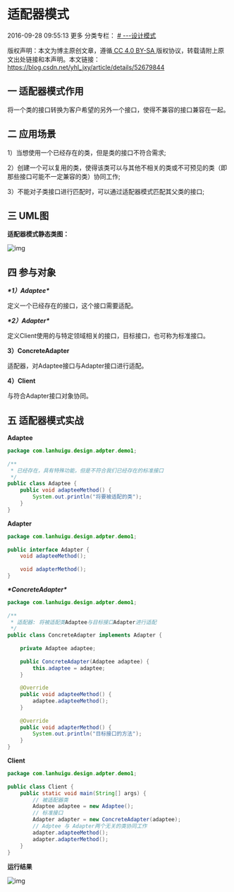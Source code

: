# 适配器模式

2016-09-28 09:55:13  更多
 分类专栏： [# ---设计模式](https://blog.csdn.net/yhl_jxy/category_6121670.html) 

版权声明：本文为博主原创文章，遵循[ CC 4.0 BY-SA ](http://creativecommons.org/licenses/by-sa/4.0/)版权协议，转载请附上原文出处链接和本声明。本文链接：https://blog.csdn.net/yhl_jxy/article/details/52679844

## 一 适配器模式作用

将一个类的接口转换为客户希望的另外一个接口，使得不兼容的接口兼容在一起。

## 二 应用场景

1）当想使用一个已经存在的类，但是类的接口不符合需求;

2）创建一个可以复用的类，使得该类可以与其他不相关的类或不可预见的类（即那些接口可能不一定兼容的类）协同工作;

3）不能对子类接口进行匹配时，可以通过适配器模式匹配其父类的接口;

## 三 UML图

**适配器模式静态类图：**

![img](https://img-blog.csdn.net/20180720161818990?watermark/2/text/aHR0cHM6Ly9ibG9nLmNzZG4ubmV0L3lobF9qeHk=/font/5a6L5L2T/fontsize/400/fill/I0JBQkFCMA==/dissolve/70)

## 四 参与对象

***\*1）Adaptee\****

定义一个已经存在的接口，这个接口需要适配。

***\*2）Adapter\****

定义Client使用的与特定领域相关的接口，目标接口，也可称为标准接口。

**3）ConcreteAdapter**

适配器，对Adaptee接口与Adapter接口进行适配。

**4）Client**

与符合Adapter接口对象协同。

## 五 适配器模式实战

**Adaptee**

```java
package com.lanhuigu.design.adpter.demo1;
 
/**
 * 已经存在，具有特殊功能，但是不符合我们已经存在的标准接口
 */
public class Adaptee {
    public void adapteeMethod() {
        System.out.println("将要被适配的类");
    }
}
```

**Adapter**

```java
package com.lanhuigu.design.adpter.demo1;
 
public interface Adapter {
    void adapteeMethod();
 
    void adapterMethod();
}
```

***\*ConcreteAdapter\****

```java
package com.lanhuigu.design.adpter.demo1;
 
/**
 * 适配器: 将被适配类Adaptee与目标接口Adapter进行适配
 */
public class ConcreteAdapter implements Adapter {
 
    private Adaptee adaptee;
 
    public ConcreteAdapter(Adaptee adaptee) {
        this.adaptee = adaptee;
    }
 
    @Override
    public void adapteeMethod() {
        adaptee.adapteeMethod();
    }
 
    @Override
    public void adapterMethod() {
        System.out.println("目标接口的方法");
    }
}
```

**Client**

```java
package com.lanhuigu.design.adpter.demo1;
 
public class Client {
    public static void main(String[] args) {
        // 被适配器类
        Adaptee adaptee = new Adaptee();
        // 标准接口
        Adapter adapter = new ConcreteAdapter(adaptee);
        // Adptee 与 Adapter两个无关的类协同工作
        adapter.adapteeMethod();
        adapter.adapterMethod();
    }
}
```

**运行结果**

![img](https://img-blog.csdn.net/20160928095317642?watermark/2/text/aHR0cDovL2Jsb2cuY3Nkbi5uZXQv/font/5a6L5L2T/fontsize/400/fill/I0JBQkFCMA==/dissolve/70/gravity/Center)